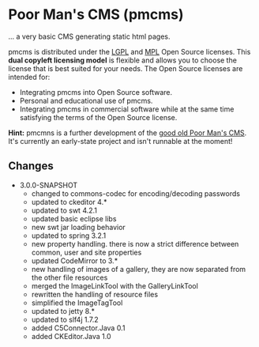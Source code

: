 # Poor Man's CMS (pmcms)

... a very basic CMS generating static html pages.

pmcms is distributed under the [LGPL](http://www.gnu.org/licenses/lgpl-3.0.html) and [MPL](http://www.mozilla.org/MPL/MPL-1.1.html) Open Source licenses. This **dual copyleft licensing model** is flexible and allows you to choose the license that is best suited for your needs. The Open Source licenses are intended for:

* Integrating pmcms into Open Source software.
* Personal and educational use of pmcms.
* Integrating pmcms in commercial software while at the same time satisfying the terms of the Open Source license.

**Hint:** pmcmns is a further development of the [good old Poor Man's CMS](http://poormans.sourceforge.net/). It's currently an
early-state project and isn't runnable at the moment!

## Changes 

* 3.0.0-SNAPSHOT   
  * changed to commons-codec for encoding/decoding passwords
  * updated to ckeditor 4.*
  * updated to swt 4.2.1
  * updated basic eclipse libs
  * new swt jar loading behavior
  * updated to spring 3.2.1
  * new property handling. there is now a strict difference between common, user and site properties
  * updated CodeMirror to 3.*
  * new handling of images of a gallery, they are now separated from the other file resources
  * merged the ImageLinkTool with the GalleryLinkTool
  * rewritten the handling of resource files
  * simplified the ImageTagTool
  * updated to jetty 8.*
  * updated to slf4j 1.7.2
  * added C5Connector.Java 0.1
  * added CKEditor.Java 1.0